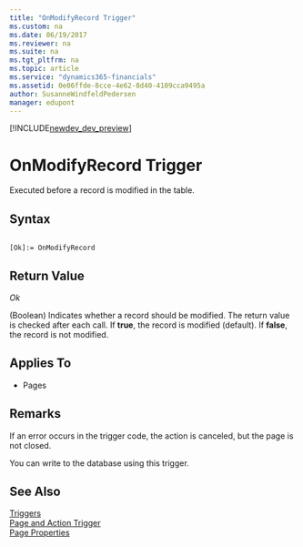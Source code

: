 ```yaml
---
title: "OnModifyRecord Trigger"
ms.custom: na
ms.date: 06/19/2017
ms.reviewer: na
ms.suite: na
ms.tgt_pltfrm: na
ms.topic: article
ms.service: "dynamics365-financials"
ms.assetid: 0e06ffde-8cce-4e62-8d40-4109cca9495a
author: SusanneWindfeldPedersen
manager: edupont
---
```


[!INCLUDE[newdev_dev_preview](../includes/newdev_dev_preview.md)]

# OnModifyRecord Trigger
Executed before a record is modified in the table.  
  
## Syntax  
  
```  
  
[Ok]:= OnModifyRecord  
```  
  
## Return Value  
 *Ok*  
  
 (Boolean) Indicates whether a record should be modified. The return value is checked after each  call. If **true**, the record is modified (default). If **false**, the record is not modified.  
  
## Applies To  
  
-   Pages  
  
## Remarks  
 If an error occurs in the trigger code, the action is canceled, but the page is not closed.  
  
 You can write to the database using this trigger.  
  
## See Also  
 [Triggers](devenv-triggers.md)  
 [Page and Action Trigger](devenv-page-and-action-triggers.md)  
 [Page Properties](../properties/devenv-page-properties.md)  
